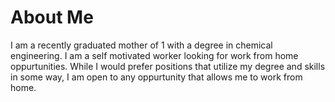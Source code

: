 # About Me

I am a recently graduated mother of 1 with a degree in chemical engineering. I am a self motivated worker looking for work from home oppurtunities. While I would prefer positions that utilize my degree and skills in some way, I am open to any oppurtunity that allows me to work from home.